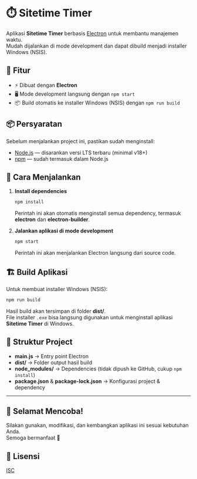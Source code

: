 # ⏱️ Sitetime Timer

Aplikasi **Sitetime Timer** berbasis [Electron](https://www.electronjs.org/) untuk membantu manajemen waktu.  
Mudah dijalankan di mode development dan dapat dibuild menjadi installer Windows (NSIS).

## 🚀 Fitur
- ⚡ Dibuat dengan **Electron**  
- 🖥️ Mode development langsung dengan `npm start`  
- 📦 Build otomatis ke installer Windows (NSIS) dengan `npm run build`  

## 📦 Persyaratan
Sebelum menjalankan project ini, pastikan sudah menginstall:
- [Node.js](https://nodejs.org/) — disarankan versi LTS terbaru (minimal v18+)  
- [npm](https://www.npmjs.com/) — sudah termasuk dalam Node.js  

## 🔧 Cara Menjalankan

1. **Install dependencies**
   ```bash
   npm install
   ```
   Perintah ini akan otomatis menginstall semua dependency, termasuk **electron** dan **electron-builder**.

2. **Jalankan aplikasi di mode development**
   ```bash
   npm start
   ```
   Perintah ini akan menjalankan Electron langsung dari source code.

## 🏗️ Build Aplikasi
Untuk membuat installer Windows (NSIS):
```bash
npm run build
```
Hasil build akan tersimpan di folder **dist/**.  
File installer `.exe` bisa langsung digunakan untuk menginstall aplikasi **Sitetime Timer** di Windows.  

## 📂 Struktur Project
- **main.js** → Entry point Electron  
- **dist/** → Folder output hasil build  
- **node_modules/** → Dependencies (tidak dipush ke GitHub, cukup `npm install`)  
- **package.json** & **package-lock.json** → Konfigurasi project & dependency  

---

## 🎉 Selamat Mencoba!
Silakan gunakan, modifikasi, dan kembangkan aplikasi ini sesuai kebutuhan Anda.  
Semoga bermanfaat 🚀  

## 📝 Lisensi
[ISC](https://opensource.org/licenses/ISC)

